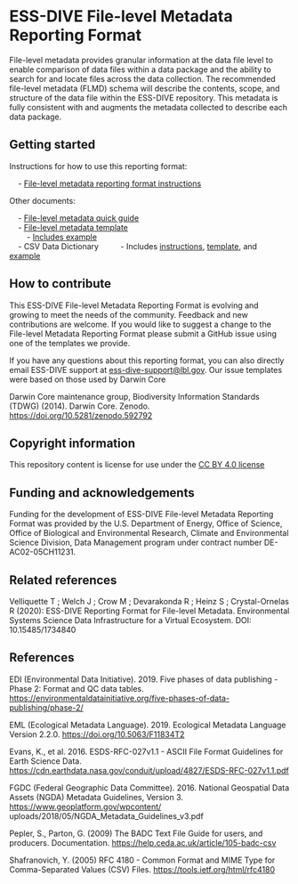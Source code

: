 # ESS-DIVE File-level Metadata Reporting Format

File-level metadata provides granular information at the data file level to enable comparison of data files within a data package and the ability to search for and locate files across the data collection. The recommended file-level metadata (FLMD) schema will describe the contents, scope, and structure of the data file within the ESS-DIVE repository.  This metadata is fully consistent with and augments the metadata collected to describe each data package.  
 
## Getting started  

Instructions for how to use this reporting format:  

&nbsp;&nbsp;&nbsp;&nbsp;- [File-level metadata reporting format instructions](flmd_instructions.md)

Other documents:  

&nbsp;&nbsp;&nbsp;&nbsp;- [File-level metadata quick guide](flmd_quick_guide.md)   
&nbsp;&nbsp;&nbsp;&nbsp;- [File-level metadata template](flmd_template.xlsx)  
&nbsp;&nbsp;&nbsp;&nbsp;&nbsp;&nbsp;&nbsp;&nbsp;- [Includes example](flmd_template_example.xlsx)  
&nbsp;&nbsp;&nbsp;&nbsp;- CSV Data Dictionary 
&nbsp;&nbsp;&nbsp;&nbsp;&nbsp;&nbsp;&nbsp;&nbsp; - Includes [instructions](/CSV_dd/CSV_dd_instructions.md), [template](/CSV_dd/CSV_dd_template.xlsx), and [example](/CSV_dd/CSV_dd_example.md)


## How to contribute  

This ESS-DIVE File-level Metadata Reporting Format is evolving and growing to meet the needs of the community. Feedback and new contributions are welcome. If you would like to suggest a change to the File-level Metadata Reporting Format please submit a GitHub issue using one of the templates we provide.

If you have any questions about this reporting format, you can also directly email ESS-DIVE support at ess-dive-support@lbl.gov.
Our issue templates were based on those used by Darwin Core

Darwin Core maintenance group, Biodiversity Information Standards (TDWG) (2014). Darwin Core. Zenodo. https://doi.org/10.5281/zenodo.592792
          

## Copyright information

This repository content is license for use under the [CC BY 4.0 license](https://creativecommons.org/licenses/by/4.0/)


## Funding and acknowledgements

Funding for the development of ESS-DIVE File-level Metadata Reporting Format was provided by the U.S. Department of Energy, Office of Science, Office of Biological and Environmental Research, Climate and Environmental Science Division, Data Management program under contract number DE-AC02-05CH11231.


## Related references

Velliquette T ; Welch J ; Crow M ; Devarakonda R ; Heinz S ; Crystal-Ornelas R (2020): ESS-DIVE Reporting Format for File-level Metadata. Environmental Systems Science Data Infrastructure for a Virtual Ecosystem. DOI: 10.15485/1734840

## References

EDI (Environmental Data Initiative). 2019. Five phases of data publishing - Phase 2: Format and QC data
tables. https://environmentaldatainitiative.org/five-phases-of-data-publishing/phase-2/

EML (Ecological Metadata Language). 2019. Ecological Metadata Language Version 2.2.0.
https://doi.org/10.5063/F11834T2

Evans, K., et al. 2016. ESDS-RFC-027v1.1 - ASCII File Format Guidelines for Earth Science Data.
https://cdn.earthdata.nasa.gov/conduit/upload/4827/ESDS-RFC-027v1.1.pdf

FGDC (Federal Geographic Data Committee). 2016. National Geospatial Data Assets (NGDA) Metadata
Guidelines, Version 3. https://www.geoplatform.gov/wpcontent/
uploads/2018/05/NGDA_Metadata_Guidelines_v3.pdf

Pepler, S., Parton, G. (2009) The BADC Text File Guide for users, and producers. Documentation.
https://help.ceda.ac.uk/article/105-badc-csv

Shafranovich, Y. (2005) RFC 4180 - Common Format and MIME Type for Comma-Separated Values (CSV)
Files. https://tools.ietf.org/html/rfc4180
